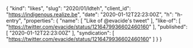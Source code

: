{
  "kind": "likes",
  "slug": "2020/01/ldteh",
  "client_id": "https://indigenous.realize.be",
  "date": "2020-01-12T22:23:00Z",
  "h": "h-entry",
  "properties": {
    "name": [
      "Like of @evacide's tweet"
    ],
    "like-of": [
      "https://twitter.com/evacide/status/1216479936602460160"
    ],
    "published": [
      "2020-01-12T22:23:00Z"
    ],
    "syndication": [
      "https://twitter.com/evacide/status/1216479936602460160"
    ]
  }
}
